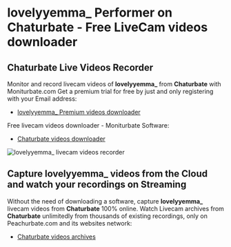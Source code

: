 # lovelyyemma_ Performer on Chaturbate - Free LiveCam videos downloader

## Chaturbate Live Videos Recorder

Monitor and record livecam videos of **lovelyyemma_** from **Chaturbate** with Moniturbate.com
Get a premium trial for free by just and only registering with your Email address:
* [lovelyyemma_ Premium videos downloader](https://moniturbate.com/request-demo-licence-key.html)

Free livecam videos downloader - Moniturbate Software:
* [Chaturbate videos downloader](https://moniturbate.com/moniturbate-download-software.html)

![lovelyyemma_ livecam videos recorder](https://peachurnet.com/templates/moniturbate-software.png)


## Capture lovelyyemma_ videos from the Cloud and watch your recordings on Streaming

Without the need of downloading a software, capture **lovelyyemma_** livecam videos from **Chaturbate** 100% online.
Watch Livecam archives from **Chaturbate** unlimitedly from thousands of existing recordings, only on Peachurbate.com and its websites network:
* [Chaturbate videos archives](https://peachurnet.com/)